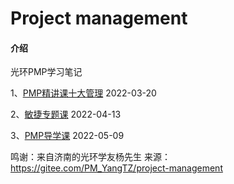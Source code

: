 # Project management

#### 介绍
光环PMP学习笔记

1、[PMP精讲课十大管理](%E7%B2%BE%E8%AE%B2%E8%AF%BE%E5%8D%81%E5%A4%A7%E7%AE%A1%E7%90%86/PMP%E8%87%AA%E6%95%B4%E7%90%86V1.0.md)	2022-03-20 

2、[敏捷专题课](https://gitee.com/PM_YangTZ/project-management/blob/master/%E6%95%8F%E6%8D%B7%E4%B8%93%E9%A2%98/%E6%95%8F%E6%8D%B7%E4%B8%93%E9%A2%98%E8%AF%BEV1.0.md) 	2022-04-13

3、[PMP导学课](https://gitee.com/PM_YangTZ/project-management/blob/master/%E5%AF%BC%E5%AD%A6%E8%AF%BE/PMP%E5%AF%BC%E5%AD%A6%E8%AF%BE.md)	2022-05-09

鸣谢：来自济南的光环学友杨先生
来源：https://gitee.com/PM_YangTZ/project-management
